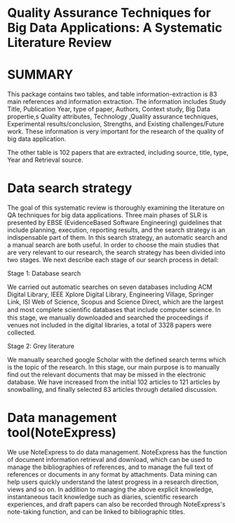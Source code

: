 # Quality Assurance Techniques for Big Data Applications: A Systematic Literature Review

SUMMARY
================================================================================
This package contains two tables, and table information-extraction is 83 main references and information extraction. The information includes Study Title, Publication Year, type of paper,	Authors,	Context study,	Big Data propertie,s	Quality attributes, Technology	,Quality assurance techniques, Experimental results/conclusion,	Strengths,	and Existing challenges/Future work. These information is very important for the research of the quality of big data application. 

The other table is 102 papers that are extracted, including source, 	title,	type,	Year and Retrieval source.

Data search strategy 
================================================================================
The goal of this systematic review is thoroughly examining the literature on QA techniques for big data applications. Three main phases of SLR is presented by EBSE (EvidenceBased Software Engineering) guidelines that include planning, execution, reporting results, and the search strategy is an indispensable part of them. In this search strategy, an automatic search and a manual search are both useful. In order to choose the main studies that are very relevant to our research, the search strategy has been divided into two stages. We next describe each stage of our search process in detail: 

Stage 1: Database search

We carried out automatic searches on seven databases including ACM Digital Library, IEEE Xplore Digital Library, Engineering Village, Springer Link, ISI Web of Science, Scopus and Science Direct, which are the largest and most complete scientiﬁc databases that include computer science. In this stage, we manually downloaded and searched the proceedings if venues not included in the digital libraries, a total of 3328 papers were collected.

Stage 2: Grey literature

We manually searched google Scholar with the defined search terms which is the topic of the research. In this stage, our main purpose is to manually find out the relevant documents that may be missed in the electronic database. We have increased from the initial 102 articles to 121 articles by snowballing, and finally selected 83 articles through detailed discussion.

Data management tool(NoteExpress)
================================================================================
We use NoteExpress to do data management. NoteExpress has the function of document information retrieval and download, which can be used to manage the bibliographies of references, and to manage the full text of references or documents in any format by attachments. Data mining can help users quickly understand the latest progress in a research direction, views and so on. In addition to managing the above explicit knowledge, instantaneous tacit knowledge such as diaries, scientific research experiences, and draft papers can also be recorded through NoteExpress's note-taking function, and can be linked to bibliographic titles. 
